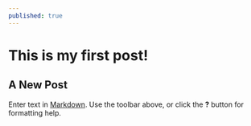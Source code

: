 ```yaml
---
published: true
---
```

# This is my first post!

## A New Post

Enter text in [Markdown](http://daringfireball.net/projects/markdown/). Use the toolbar above, or click the **?** button for formatting help.
